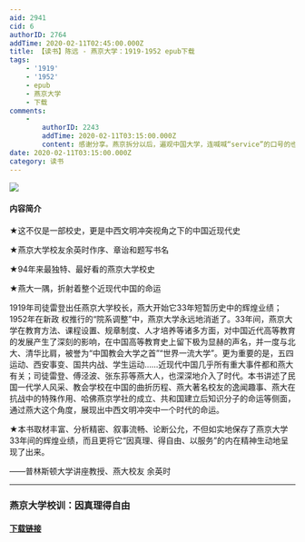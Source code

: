 ```yaml
---
aid: 2941
cid: 6
authorID: 2764
addTime: 2020-02-11T02:45:00.000Z
title: 【读书】陈远 - 燕京大学：1919-1952 epub下载
tags:
    - '1919'
    - '1952'
    - epub
    - 燕京大学
    - 下载
comments:
    -
        authorID: 2243
        addTime: 2020-02-11T03:15:00.000Z
        content: 感谢分享。燕京拆分以后，遍观中国大学，连喊喊“service”的口号的也没有了。
date: 2020-02-11T03:15:00.000Z
category: 读书
---
```


![](https://libgen.is/covers/2473000/182cf2f016a864079de4f5cf69de6a35-g.jpg)

#### [](#%E5%86%85%E5%AE%B9%E7%AE%80%E4%BB%8B)内容简介

★这不仅是一部校史，更是中西文明冲突视角之下的中国近现代史

★燕京大学校友余英时作序、章诒和题写书名

★94年来最独特、最好看的燕京大学校史

★燕大一隅，折射着整个近现代中国的命运

1919年司徒雷登出任燕京大学校长，燕大开始它33年短暂历史中的辉煌业绩；1952年在新政 权推行的“院系调整”中，燕京大学永远地消逝了。33年间，燕京大学在教育方法、课程设置、规章制度、人才培养等诸多方面，对中国近代高等教育的发展产生了深刻的影响，在中国高等教育史上留下极为显赫的声名，并一度与北大、清华比肩，被誉为“中国教会大学之首”“世界一流大学”。更为重要的是，五四运动、西安事变、国共内战、学生运动……近现代中国几乎所有重大事件都和燕大有关；司徒雷登、傅泾波、张东荪等燕大人，也深深地介入了时代。本书讲述了民国一代学人风采、教会学校在中国的曲折历程、燕大著名校友的逸闻趣事、燕大在抗战中的特殊作用、哈佛燕京学社的成立、共和国建立后知识分子的命运等侧面，通过燕大这个角度，展现出中西文明冲突中一个时代的命运。

★本书取材丰富、分析精密、叙事流畅、论断公允，不但如实地保存了燕京大学33年间的辉煌业绩，而且更将它“因真理、得自由、以服务”的内在精神生动地呈现了出来。

——普林斯顿大学讲座教授、燕大校友 余英时

* * *

### [](#%E7%87%95%E4%BA%AC%E5%A4%A7%E5%AD%A6%E6%A0%A1%E8%AE%AD-%E5%9B%A0%E7%9C%9F%E7%90%86%E5%BE%97%E8%87%AA%E7%94%B1)燕京大学校训：**因真理得自由**

#### [](#%E4%B8%8B%E8%BD%BD%E9%93%BE%E6%8E%A5)[下载链接](http://93.174.95.29/_ads/182CF2F016A864079DE4F5CF69DE6A35)
